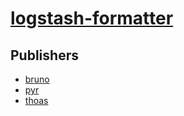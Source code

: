 # [logstash-formatter](https://pypi.org/project/logstash-formatter)



## Publishers
- [bruno](https://pypi.org/user/bruno)
- [pyr](https://pypi.org/user/pyr)
- [thoas](https://pypi.org/user/thoas)

